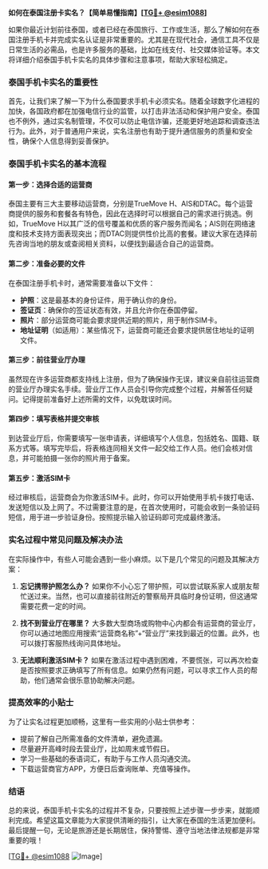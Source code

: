 **如何在泰国注册卡实名？【简单易懂指南】[[TG💪+ @esim1088](https://t.me/s/esim1088)]**

如果你最近计划前往泰国，或者已经在泰国旅行、工作或生活，那么了解如何在泰国注册手机卡并完成实名认证是非常重要的。尤其是在现代社会，通信工具不仅是日常生活的必需品，也是许多服务的基础，比如在线支付、社交媒体验证等。本文将详细介绍泰国手机卡实名的具体步骤和注意事项，帮助大家轻松搞定。

### 泰国手机卡实名的重要性

首先，让我们来了解一下为什么泰国要求手机卡必须实名。随着全球数字化进程的加快，各国政府都在加强电信行业的监管，以打击非法活动和保护用户安全。泰国也不例外，通过实名制管理，不仅可以防止电信诈骗，还能更好地追踪和调查违法行为。此外，对于普通用户来说，实名注册也有助于提升通信服务的质量和安全性，确保个人信息得到妥善保护。

### 泰国手机卡实名的基本流程

#### 第一步：选择合适的运营商
泰国主要有三大主要移动运营商，分别是TrueMove H、AIS和DTAC。每个运营商提供的服务和套餐各有特色，因此在选择时可以根据自己的需求进行挑选。例如，TrueMove H以其广泛的信号覆盖和优质的客户服务而闻名；AIS则在网络速度和技术支持方面表现突出；而DTAC则提供性价比高的套餐。建议大家在选择前先咨询当地的朋友或查阅相关资料，以便找到最适合自己的运营商。

#### 第二步：准备必要的文件
在泰国注册手机卡时，通常需要准备以下文件：
- **护照**：这是最基本的身份证件，用于确认你的身份。
- **签证页**：确保你的签证状态有效，并且允许你在泰国停留。
- **照片**：部分运营商可能会要求提供近期的照片，用于制作SIM卡。
- **地址证明**（如适用）：某些情况下，运营商可能还会要求提供居住地址的证明文件。

#### 第三步：前往营业厅办理
虽然现在许多运营商都支持线上注册，但为了确保操作无误，建议亲自前往运营商的营业厅办理实名手续。营业厅工作人员会引导你完成整个过程，并解答任何疑问。记得提前准备好上述所需的文件，以免耽误时间。

#### 第四步：填写表格并提交审核
到达营业厅后，你需要填写一张申请表，详细填写个人信息，包括姓名、国籍、联系方式等。填写完毕后，将表格连同相关文件一起交给工作人员。他们会核对信息，并可能拍摄一张你的照片用于备案。

#### 第五步：激活SIM卡
经过审核后，运营商会为你激活SIM卡。此时，你可以开始使用手机卡拨打电话、发送短信以及上网了。不过需要注意的是，在首次使用时，可能会收到一条验证码短信，用于进一步验证身份。按照提示输入验证码即可完成最终激活。

### 实名过程中常见问题及解决办法

在实际操作中，有些人可能会遇到一些小麻烦。以下是几个常见的问题及其解决方案：

1. **忘记携带护照怎么办？**
   如果你不小心忘了带护照，可以尝试联系家人或朋友帮忙送过来。当然，也可以直接前往附近的警察局开具临时身份证明，但这通常需要花费一定的时间。

2. **找不到营业厅在哪里？**
   大多数大型商场或购物中心内都会有运营商的营业厅，你可以通过地图应用搜索“运营商名称”+“营业厅”来找到最近的位置。此外，也可以拨打客服热线询问具体地址。

3. **无法顺利激活SIM卡？**
   如果在激活过程中遇到困难，不要慌张，可以再次检查是否按照要求正确填写了所有信息。如果仍然有问题，可以寻求工作人员的帮助，他们通常会很乐意协助解决问题。

### 提高效率的小贴士

为了让实名过程更加顺畅，这里有一些实用的小贴士供参考：
- 提前了解自己所需准备的文件清单，避免遗漏。
- 尽量避开高峰时段去营业厅，比如周末或节假日。
- 学习一些基础的泰语词汇，有助于与工作人员沟通交流。
- 下载运营商官方APP，方便日后查询账单、充值等操作。

### 结语

总的来说，泰国手机卡实名的过程并不复杂，只要按照上述步骤一步步来，就能顺利完成。希望这篇文章能为大家提供清晰的指引，让大家在泰国的生活更加便利。最后提醒一句，无论是旅游还是长期居住，保持警惕、遵守当地法律法规都是非常重要的哦！

[[TG💪+ @esim1088](https://t.me/s/esim1088) ![Image](https://i.postimg.cc/4NQfJmqS/Snipaste-2025-05-13-00-14-12.png)]